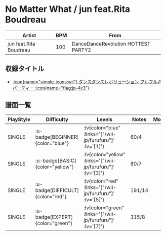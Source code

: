 # No Matter What / jun feat.Rita Boudreau

|Artist|BPM|From|
|------|---|----|
|jun feat.Rita Boudreau|100|DanceDanceRevolution HOTTEST PARTY2|

## 収録タイトル

- [ :icon{name="simple-icons:wii"} ダンスダンスレボリューション フルフル♪パーティー :icon{name="flag:jp-4x3"} ](/wii-jp/furufuru)

## 譜面一覧

|PlayStyle|Difficulty|Levels|Notes|Movie|
|---------|----------|------|-----|-----|
|SINGLE| :u-badge[BEGINNER]{color="blue"} | :lv{color="blue" :links='["/wii-jp/furufuru"]' :lv='[1]'} |60/4||
|SINGLE| :u-badge[BASIC]{color="yellow"} | :lv{color="yellow" :links='["/wii-jp/furufuru"]' :lv='[3]'} |80/7||
|SINGLE| :u-badge[DIFFICULT]{color="red"} | :lv{color="red" :links='["/wii-jp/furufuru"]' :lv='[5]'} |191/14||
|SINGLE| :u-badge[EXPERT]{color="green"} | :lv{color="green" :links='["/wii-jp/furufuru"]' :lv='[7]'} |315/8||
